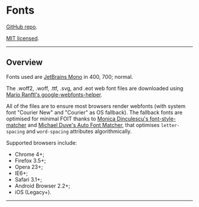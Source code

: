 # Fonts

[GitHub repo](https://github.com/paultran47/paultran47.github.io).

[MIT licensed](https://github.com/paultran47/paultran47.github.io/blob/master/LICENCE.md).

---

## Overview

Fonts used are [JetBrains Mono](https://www.jetbrains.com/lp/mono/) in 400, 700;
normal.

The .woff2, .woff, .ttf, .svg, and .eot web font files are downloaded using
[Mario Ranftl's google-webfonts-helper](https://github.com/majodev/google-webfonts-helper).

All of the files are to ensure most browsers render webfonts (with system font
"Courier New" and "Courier" as OS fallback). The fallback fonts are
optimised for minimal FOIT thanks to [Monica Dinculescu's font-style-matcher](https://github.com/notwaldorf/font-style-matcher)
and [Michael Duve's Auto Font Matcher](https://github.com/dazlious/font-matcher),
that optimises `letter-spacing` and `word-spacing` attributes algorithmically.

Supported browsers include:

* Chrome 4+;
* Firefox 3.5+;
* Opera 23+;
* IE6+;
* Safari 3.1+;
* Android Browser 2.2+;
* iOS (Legacy+).

---
